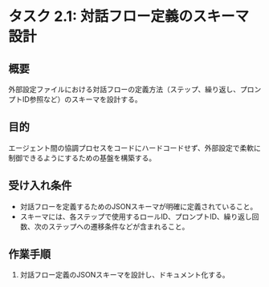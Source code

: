# タスク 2.1: 対話フロー定義のスキーマ設計

## 概要

外部設定ファイルにおける対話フローの定義方法（ステップ、繰り返し、プロンプトID参照など）のスキーマを設計する。

## 目的

エージェント間の協調プロセスをコードにハードコードせず、外部設定で柔軟に制御できるようにするための基盤を構築する。

## 受け入れ条件

*   対話フローを定義するためのJSONスキーマが明確に定義されていること。
*   スキーマには、各ステップで使用するロールID、プロンプトID、繰り返し回数、次のステップへの遷移条件などが含まれること。

## 作業手順

1.  対話フロー定義のJSONスキーマを設計し、ドキュメント化する。
